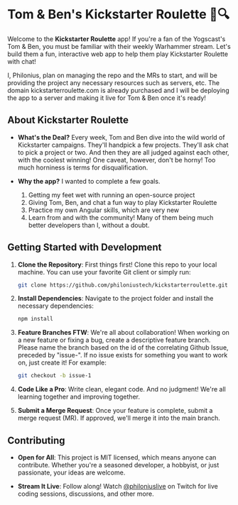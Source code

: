 # Tom & Ben's Kickstarter Roulette 🎲🔍

Welcome to the **Kickstarter Roulette** app! If you're a fan of the Yogscast's Tom & Ben, you must be familiar with their weekly Warhammer stream. Let's build them a fun, interactive web app to help them play Kickstarter Roulette with chat!

I, Philonius, plan on managing the repo and the MRs to start, and will be providing the project any necessary resources such as servers, etc. The domain kickstarterroulette.com is already purchased and I will be deploying the app to a server and making it live for Tom & Ben once it's ready!

## About Kickstarter Roulette

- **What's the Deal?** Every week, Tom and Ben dive into the wild world of Kickstarter campaigns. They'll handpick a few projects. They'll ask chat to pick a project or two. And then they are all judged against each other, with the coolest winning! One caveat, however, don't be horny! Too much horniness is terms for disqualification.

- **Why the app?** I wanted to complete a few goals.

    1. Getting my feet wet with running an open-source project
    2. Giving Tom, Ben, and chat a fun way to play Kickstarter Roulette
    3. Practice my own Angular skills, which are very new
    4. Learn from and with the community! Many of them being much better developers than I, without a doubt.

## Getting Started with Development

1. **Clone the Repository**: First things first! Clone this repo to your local machine. You can use your favorite Git client or simply run:
    ```bash
    git clone https://github.com/philoniustech/kickstarterroulette.git
    ```

2. **Install Dependencies**: Navigate to the project folder and install the necessary dependencies:
    ```bash
    npm install
    ```

3. **Feature Branches FTW**: We're all about collaboration! When working on a new feature or fixing a bug, create a descriptive feature branch. Please name the branch based on the id of the correlating Github Issue, preceded by "issue-". If no issue exists for something you want to work on, just create it! For example:
    ```bash
    git checkout -b issue-1
    ```

4. **Code Like a Pro**: Write clean, elegant code. And no judgment! We're all learning together and improving together.

5. **Submit a Merge Request**: Once your feature is complete, submit a merge request (MR). If approved, we'll merge it into the main branch.

## Contributing

- **Open for All**: This project is MIT licensed, which means anyone can contribute. Whether you're a seasoned developer, a hobbyist, or just passionate, your ideas are welcome.

- **Stream It Live**: Follow along! Watch [@philoniuslive](https://twitch.tv/philoniuslive) on Twitch for live coding sessions, discussions, and other more.
